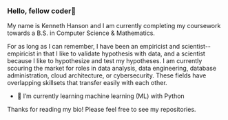 ### Hello, fellow coder👋

My name is Kenneth Hanson and I am currently completing my coursework towards a B.S. in Computer Science & Mathematics. 

For as long as I can remember, I have been an empiricist and scientist--empiricist in that I like to validate hypothesis with data, and a scientist because I like to hypothesize and test my hypotheses. I am currently scouring the market for roles in data analysis, data engineering, database administration, cloud architecture, or cybersecurity. These fields have overlapping skillsets that transfer easily with each other. 

- 🌱 I’m currently learning machine learning (ML) with Python

Thanks for reading my bio! Please feel free to see my repositories. 

<!--
**ksonh/ksonh** is a ✨ _special_ ✨ repository because its `README.md` (this file) appears on your GitHub profile.

Here are some ideas to get you started:

- 🔭 I’m currently working on ...
- 🌱 I’m currently learning ...
- 👯 I’m looking to collaborate on ...
- 🤔 I’m looking for help with ...
- 💬 Ask me about ...
- 📫 How to reach me: ...
- 😄 Pronouns: ...
- ⚡ Fun fact: ...
-->
